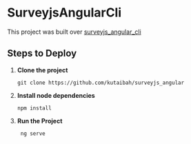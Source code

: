 # SurveyjsAngularCli

This project was built over  [surveyjs_angular_cli](https://github.com/surveyjs/surveyjs_angular_cli)


## Steps to Deploy

 1. **Clone the project**  
	```
	git clone https://github.com/kutaibah/surveyjs_angular
	```

 2. **Install node dependencies**
 	```
	npm install
	```
 3. **Run the Project**
 	```
	 ng serve
	```


